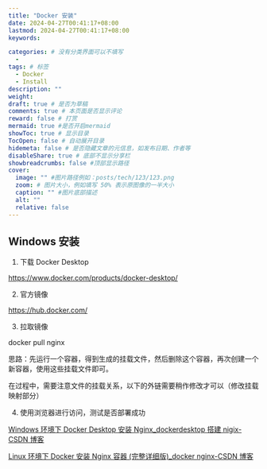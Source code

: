 ```yaml
---
title: "Docker 安装"
date: 2024-04-27T00:41:17+08:00
lastmod: 2024-04-27T00:41:17+08:00
keywords:

categories: # 没有分类界面可以不填写
  -
tags: # 标签
  - Docker
  - Install
description: ""
weight:
draft: true # 是否为草稿
comments: true # 本页面是否显示评论
reward: false # 打赏
mermaid: true #是否开启mermaid
showToc: true # 显示目录
TocOpen: false # 自动展开目录
hidemeta: false # 是否隐藏文章的元信息，如发布日期、作者等
disableShare: true # 底部不显示分享栏
showbreadcrumbs: false #顶部显示路径
cover:
  image: "" #图片路径例如：posts/tech/123/123.png
  zoom: # 图片大小，例如填写 50% 表示原图像的一半大小
  caption: "" #图片底部描述
  alt: ""
  relative: false
---
```


## Windows 安装

1. 下载 Docker Desktop

https://www.docker.com/products/docker-desktop/

2. 官方镜像

https://hub.docker.com/

3. 拉取镜像

docker pull nginx

思路：先运行一个容器，得到生成的挂载文件，然后删除这个容器，再次创建一个新容器，使用这些挂载文件即可。

在过程中，需要注意文件的挂载关系，以下的外链需要稍作修改才可以（修改挂载映射部分）

4. 使用浏览器进行访问，测试是否部署成功

[Windows 环境下 Docker Desktop 安装 Nginx_dockerdesktop 搭建 nigix-CSDN 博客](https://blog.csdn.net/weixin_45876462/article/details/128273148)

[Linux 环境下 Docker 安装 Nginx 容器 (完整详细版)\_docker nginx-CSDN 博客](https://blog.csdn.net/BThinker/article/details/123507820)
